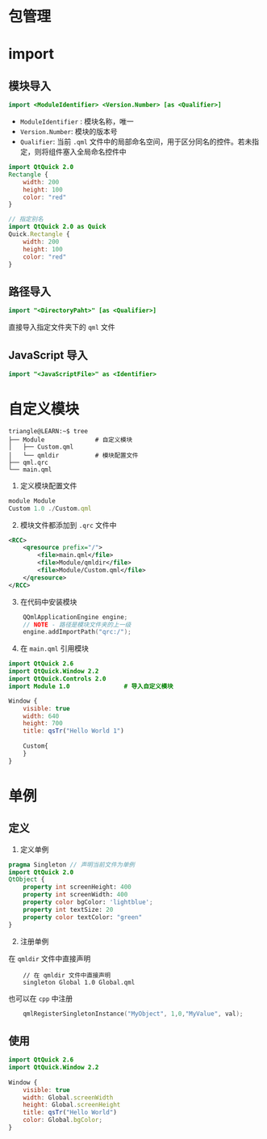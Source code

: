 # 包管理

# import

## 模块导入

```qml
import <ModuleIdentifier> <Version.Number> [as <Qualifier>]
```
- `ModuleIdentifier` : 模块名称，唯一
- `Version.Number`: 模块的版本号
- `Qualifier`: 当前 `.qml` 文件中的局部命名空间，用于区分同名的控件。若未指定，则将组件塞入全局命名控件中


```qml
import QtQuick 2.0
Rectangle {
    width: 200
    height: 100
    color: "red"
}

// 指定别名
import QtQuick 2.0 as Quick
Quick.Rectangle {
    width: 200
    height: 100
    color: "red"
}
```

## 路径导入

```qml
import "<DirectoryPaht>" [as <Qualifier>]
```

直接导入指定文件夹下的 `qml` 文件

## JavaScript 导入

```qml
import "<JavaScriptFile>" as <Identifier>
```

# 自定义模块


```term
triangle@LEARN:~$ tree
├── Module              # 自定义模块
│   ├── Custom.qml
│   └── qmldir          # 模块配置文件
├── qml.qrc
└── main.qml
```

1. 定义模块配置文件

```qml
module Module
Custom 1.0 ./Custom.qml 
```

2. 模块文件都添加到 `.qrc` 文件中

```xml
<RCC>
    <qresource prefix="/">
        <file>main.qml</file>
        <file>Module/qmldir</file>
        <file>Module/Custom.qml</file>
    </qresource>
</RCC>
```

3. 在代码中安装模块

```cpp
    QQmlApplicationEngine engine;
    // NOTE - 路径是模块文件夹的上一级
    engine.addImportPath("qrc:/");
```

4. 在 `main.qml` 引用模块

```qml
import QtQuick 2.6
import QtQuick.Window 2.2
import QtQuick.Controls 2.0
import Module 1.0               # 导入自定义模块

Window {
    visible: true
    width: 640
    height: 700
    title: qsTr("Hello World 1")
    
    Custom{
    }
}
```

# 单例

## 定义

1. 定义单例

```qml
pragma Singleton // 声明当前文件为单例
import QtQuick 2.0
QtObject {
    property int screenHeight: 400
    property int screenWidth: 400
    property color bgColor: 'lightblue';
    property int textSize: 20
    property color textColor: "green"
}
```

2. 注册单例

在 `qmldir` 文件中直接声明

```qmldir
    // 在 qmldir 文件中直接声明 
    singleton Global 1.0 Global.qml
```

也可以在 `cpp` 中注册

```cpp
    qmlRegisterSingletonInstance("MyObject", 1,0,"MyValue", val);
```


## 使用

```qml
import QtQuick 2.6
import QtQuick.Window 2.2
 
Window {
    visible: true
    width: Global.screenWidth 
    height: Global.screenHeight
    title: qsTr("Hello World")
    color: Global.bgColor;
}
```

